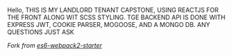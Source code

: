 Hello,
THIS IS MY LANDLORD TENANT CAPSTONE,  USING REACTJS FOR THE FRONT ALONG 
WIT SCSS STYLING. TGE BACKEND API IS DONE WITH EXPRESS JWT, COOKIE PARSER, 
MOGOOSE, AND A MONGO DB. ANY QUESTIONS JUST ASK

*Fork from [es6-webpack2-starter](https://github.com/micooz/es6-webpack2-starter)*
